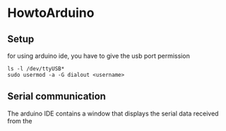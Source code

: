 # HowtoArduino

## Setup

for using arduino ide, you have to give the usb port permission

```
ls -l /dev/ttyUSB*
sudo usermod -a -G dialout <username>
```

## Serial communication

The arduino IDE contains a window that displays the serial data received from the 
